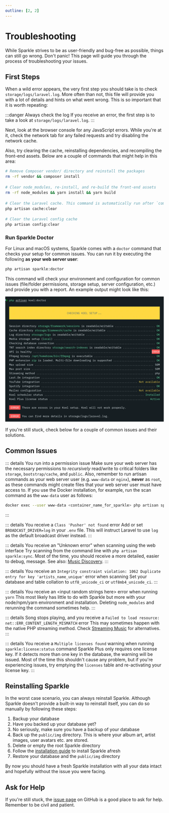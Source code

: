 ```yaml
---
outline: [2, 2]
---
```


# Troubleshooting

While Sparkle strives to be as user-friendly and bug-free as possible, things can still go wrong.
Don't panic! This page will guide you through the process of troubleshooting your issues.

## First Steps

When a wild error appears, the very first step you should take is to check `storage/logs/laravel.log`.
More often than not, this file will provide you with a lot of details and hints on what went wrong.
This is so important that it is worth repeating:

:::danger Always check the log
If you receive an error, the first step is to take a look at `storage/logs/laravel.log`.
:::

Next, look at the browser console for any JavaScript errors.
While you're at it, check the network tab for any failed requests and try disabling the network cache.

Also, try clearing the cache, reinstalling dependencies, and recompiling the front-end assets.
Below are a couple of commands that might help in this area:

```bash
# Remove Composer vendor/ directory and reinstall the packages
rm -rf vendor && composer install

# Clear node_modules, re-install, and re-build the front-end assets
rm -rf node_modules && yarn install && yarn build

# Clear the Laravel cache. This command is automatically run after `composer install`.
php artisan cache:clear

# Clear the Laravel config cache
php artisan config:clear
```

### Run Sparkle Doctor

For Linux and macOS systems, Sparkle comes with a `doctor` command that checks your setup for common issues.
You can run it by executing the following **as your web server user**:

```bash
php artisan sparkle:doctor
```

This command will check your environment and configuration for common issues (file/folder permissions, storage setup, server configuration, etc.) and provide you with a report.
An example output might look like this:

![Sparkle Doctor](./assets/img/doctor.webp)

If you're still stuck, check below for a couple of common issues and their solutions.

## Common Issues

::: details You run into a permission issue
Make sure your web server has the necessary permissions to _recursively_ read/write to critical folders like `storage`, `bootstrap/cache`, and `public`.
Also, remember to run artisan commands as your web server user (e.g. `www-data` or `nginx`), **never** as `root`, as these commands might create files that your web server user must have access to.
If you use the Docker installation, for example, run the scan command as the `www-data` user as follows:

```bash
docker exec --user www-data <container_name_for_sparkle> php artisan sparkle:scan
```
:::

::: details You receive a `Class 'Pusher' not found` error
Add or set `BROADCAST_DRIVER=log` in your `.env` file. This will instruct Laravel to use `log` as the default broadcast driver instead.
:::

::: details You receive an "Unknown error" when scanning using the web interface
Try scanning from the command line with `php artisan sparkle:sync`. Most of the time, you should receive a more detailed, easier to debug, message.
See also: [Music Discovery](usage/music-discovery).
:::

::: details You receive an `Integrity constraint violation: 1062 Duplicate entry for key 'artists_name_unique'` error when scanning
Set your database and table collation to `utf8_unicode_ci` or `utf8mb4_unicode_ci`.
:::

::: details You receive an &lt;input random strings here&gt; error when running `yarn`
This most likely has little to do with Sparkle but more with your node/npm/yarn environment and installation. Deleting `node_modules` and rerunning the command sometimes help.
:::

::: details Song stops playing, and you receive a `Failed to load resource: net::ERR_CONTENT_LENGTH_MISMATCH` error
This may sometimes happen with the native PHP streaming method. Check [Streaming Music](usage/streaming) for alternatives.
:::

::: details You receive a `Multiple licenses found` warning when running `sparkle:license:status` command
Sparkle Plus only requires one license key. If it detects more than one key in the database, the warning will be issued.
Most of the time this shouldn't cause any problem, but if you're experiencing issues, try emptying the `licenses` table and re-activating your license key.
:::

## Reinstalling Sparkle

In the worst case scenario, you can always reinstall Sparkle. Although Sparkle doesn't provide a built-in way to reinstall itself, you can do so manually by following these steps:

1. Backup your database
2. Have you backed up your database yet?
3. No seriously, make sure you have a backup of your database
4. Back up the `public/img` directory. This is where your album art, artist images, user avatars etc. are stored.
5. Delete or empty the root Sparkle directory
6. Follow the [installation guide](guide/getting-started#installation) to install Sparkle afresh
7. Restore your database and the `public/img` directory

By now you should have a fresh Sparkle installation with all your data intact and hopefully without the issue you were facing.

## Ask for Help

If you're still stuck, the [issue page](https://github.com/discussionforall/sparkle-player-laravel-vue/issues) on GitHub is a good place to ask for help. Remember to be civil and patient.

